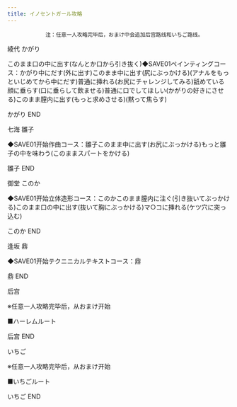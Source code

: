```yaml
---
title: イノセントガール攻略
---
```


                注：任意一人攻略完毕后，おまけ中会追加后宫路线和いちご路线。

綾代 かがり

このまま口の中に出す(なんとか口から引き抜く)◆SAVE01ペインティングコース：かがり中にだす(外に出す)このまま中に出す(尻にぶっかける)(アナルをもっといじめてから中にだす)普通に挿れる(お尻にチャレンジしてみる)舐めている顔に垂らす(口に垂らして飲ませる)普通に口でしてほしい(かがりの好きにさせる)このまま膣内に出す(もっと求めさせる)(黙って焦らす)

かがり END

七海 雛子

◆SAVE01开始作曲コース：雛子このまま中に出す(お尻にぶっかける)もっと雛子の中を味わう(このままスパートをかける)

雛子 END

御堂 このか

◆SAVE01开始立体造形コース：このかこのまま膣内に注ぐ(引き抜いてぶっかける)このまま口の中に出す(抜いて胸にぶっかける)マ○コに挿れる(ケツ穴に突っ込む)

このか END

逢坂 鼎

◆SAVE01开始テクニニカルテキストコース：鼎

鼎 END

后宫

※任意一人攻略完毕后，从おまけ开始

■ハーレムルート

后宫 END

いちご

※任意一人攻略完毕后，从おまけ开始

■いちごルート

いちご END
              
